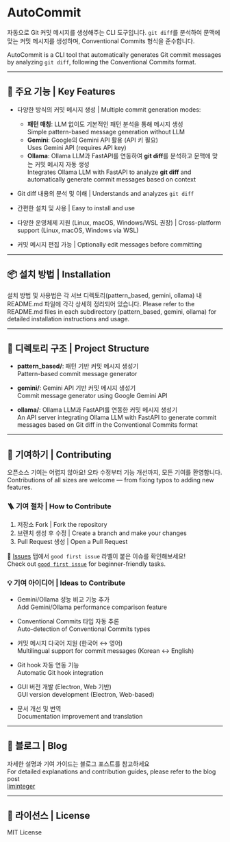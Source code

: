 # AutoCommit

자동으로 Git 커밋 메시지를 생성해주는 CLI 도구입니다. `git diff`를 분석하여 문맥에 맞는 커밋 메시지를 생성하며, Conventional Commits 형식을 준수합니다. 

AutoCommit is a CLI tool that automatically generates Git commit messages by analyzing `git diff`, following the Conventional Commits format.

---

## 🔧 주요 기능 | Key Features

- 다양한 방식의 커밋 메시지 생성 | Multiple commit generation modes:
  - **패턴 매칭**: LLM 없이도 기본적인 패턴 분석을 통해 메시지 생성  
    Simple pattern-based message generation without LLM
  - **Gemini**: Google의 Gemini API 활용 (API 키 필요)  
    Uses Gemini API (requires API key)
  - **Ollama**: Ollama LLM과 FastAPI를 연동하여 **git diff**를 분석하고 문맥에 맞는 커밋 메시지 자동 생성  
    Integrates Ollama LLM with FastAPI to analyze **git diff** and automatically generate commit messages based on context

- Git diff 내용의 분석 및 이해 | Understands and analyzes `git diff`
- 간편한 설치 및 사용 | Easy to install and use
- 다양한 운영체제 지원 (Linux, macOS, Windows/WSL 권장) | Cross-platform support (Linux, macOS, Windows via WSL)
- 커밋 메시지 편집 가능 | Optionally edit messages before committing

---

## 📦 설치 방법 | Installation

설치 방법 및 사용법은 각 서브 디렉토리(pattern_based, gemini, ollama) 내 README.md 파일에 각각 상세히 정리되어 있습니다.
Please refer to the README.md files in each subdirectory (pattern_based, gemini, ollama) for detailed installation instructions and usage.

---

## 📁 디렉토리 구조 | Project Structure

- **pattern_based/**: 패턴 기반 커밋 메시지 생성기  
  Pattern-based commit message generator
  
- **gemini/**: Gemini API 기반 커밋 메시지 생성기  
  Commit message generator using Google Gemini API
- **ollama/**: Ollama LLM과 FastAPI를 연동한 커밋 메시지 생성기  
  An API server integrating Ollama LLM with FastAPI to generate commit messages based on Git diff in the Conventional Commits format

---

## 🤝 기여하기 | Contributing

오픈소스 기여는 어렵지 않아요! 오타 수정부터 기능 개선까지, 모든 기여를 환영합니다.  
Contributions of all sizes are welcome — from fixing typos to adding new features.

### 🪜 기여 절차 | How to Contribute

1. 저장소 Fork | Fork the repository
2. 브랜치 생성 후 수정 | Create a branch and make your changes
3. Pull Request 생성 | Open a Pull Request

🔎 [Issues](https://github.com/liminteger/auto-commit-message/issues) 탭에서 `good first issue` 라벨이 붙은 이슈를 확인해보세요!  
Check out [`good first issue`](https://github.com/liminteger/auto-commit-message/issues?q=is%3Aissue+is%3Aopen+label%3A%22good+first+issue%22) for beginner-friendly tasks.

### 💡 기여 아이디어 | Ideas to Contribute

- Gemini/Ollama 성능 비교 기능 추가   
  Add Gemini/Ollama performance comparison feature

- Conventional Commits 타입 자동 추론   
  Auto-detection of Conventional Commits types

- 커밋 메시지 다국어 지원 (한국어 ↔ 영어)   
  Multilingual support for commit messages (Korean ↔ English)

- Git hook 자동 연동 기능   
  Automatic Git hook integration

- GUI 버전 개발 (Electron, Web 기반)   
  GUI version development (Electron, Web-based)

- 문서 개선 및 번역   
  Documentation improvement and translation

---

## 📢 블로그 | Blog

자세한 설명과 기여 가이드는 블로그 포스트를 참고하세요   
For detailed explanations and contribution guides, please refer to the blog post  
[liminteger](https://liminteger.github.io/blog/posts/contribute-to-auto-commit-message)

---

## 📄 라이선스 | License

MIT License

